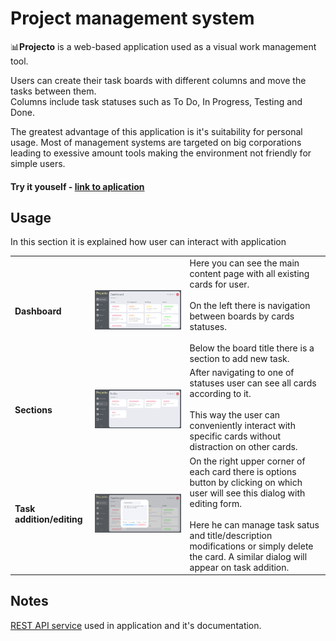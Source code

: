 # Project management system
:bar_chart:**Projecto** is a web-based application used as a visual work management tool.

Users can create their task boards with different columns and move the tasks between them.<br/>
Columns include task statuses such as To Do, In Progress, Testing and Done.

The greatest advantage of this application is it's suitability for personal usage. Most of management systems are targeted on big corporations leading to exessive amount tools making the environment not friendly for simple users.

#### Try it youself - [link to aplication](http://project-management-system-phi.vercel.app/)

## Usage
In this section it is explained how user can interact with application
<table>
  <tr>
    <td><b>Dashboard</b></td>
    <td><img src="https://github.com/annavasylashko/project-management-system/blob/master/src/preview/preview.PNG"/></td>
    <td>Here you can see the main content page with all existing cards for user.<br/><br/>
      On the left there is navigation between boards by cards statuses.<br/><br/>
      Below the board title there is a section to add new task.</td>
  </tr>
  <tr>
    <td><b>Sections</b></td>
    <td><img src="https://github.com/annavasylashko/project-management-system/blob/master/src/preview/sectionPreview.PNG"/></td>
    <td>After navigating to one of statuses user can see all cards according to it.<br/><br/>
      This way the user can conveniently interact with specific cards without distraction on other cards.</td>
  </tr>
  <tr>
    <td><b>Task addition/editing</b></td>
    <td><img src="https://github.com/annavasylashko/project-management-system/blob/master/src/preview/taskPreview.PNG"/></td>
    <td>On the right upper corner of each card there is options button by clicking on which user will see this dialog with editing form.<br/><br/>
      Here he can manage task satus and title/description modifications or simply delete the card. A similar dialog will appear on task addition.</td>
  </tr>
</table>

## Notes
[REST API service](https://github.com/pavlovskyive/edu_dis_proj) used in application and it's documentation.
